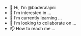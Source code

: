 - 👋 Hi, I’m @baderalajmi
- 👀 I’m interested in ...
- 🌱 I’m currently learning ...
- 💞️ I’m looking to collaborate on ...
- 📫 How to reach me ...

<!---
baderalajmi/baderalajmi is a ✨ special ✨ repository because its `README.md` (this file) appears on your GitHub profile.
You can click the Preview link to take a look at your changes.
--->
